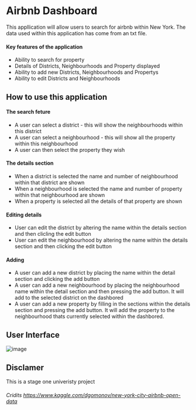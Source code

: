 # Airbnb Dashboard
This appllication will allow users to search for airbnb within New York. The data used within this application has come from an txt file.
#### Key features of the application
* Ability to search for property
* Details of Districts, Neighbourhoods and Property displayed
* Ability to add new Districts, Neighbourhoods and Propertys
* Ability to edit Districts and Neighbourhoods

## How to use this application

#### The search feture
* A user can select a district - this will show the neighbourhoods within this district
* A user can select a neighbourhood - this will show all the property within this neighbourhood
* A user can then select the property they wish

#### The details section
* When a district is selected the name and number of neighbourhood within that district are shown
* When a neighbourhood is selected the name and number of property within that neighbourhood are shown
* When a property is selected all the details of that property are shown

#### Editing details
* User can edit the district by altering the name within the details section and then clicling the edit button
* User can edit the neighbourhood by altering the name within the details section and then clicking the edit button
#### Adding
* A user can add a new district by placing the name within the detail section and clicking the add button
* A user can add a new neighbourhood by placing the neighbourhood name within the detail section and then pressing the add button. It will add to the selected district on the dashbored
* A user can add a new property by filling in the sections within the details section and pressing the add button. It will add the property to the neighbourhood thats currently selected within the dashbored.
## User Interface
![image](https://user-images.githubusercontent.com/57302004/156924410-b470bbc8-6254-45ce-9b85-90f2443da7b0.png)

## Disclamer
This is a stage one univeristy project

###### Cridits https://www.kaggle.com/dgomonov/new-york-city-airbnb-open-data
